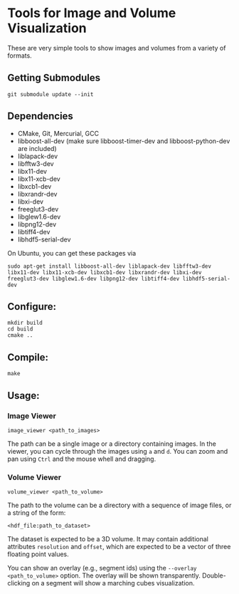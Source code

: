 Tools for Image and Volume Visualization
========================================

These are very simple tools to show images and volumes from a variety of formats.

Getting Submodules
------------------

  ```
  git submodule update --init
  ```

Dependencies
------------

  * CMake, Git, Mercurial, GCC
  * libboost-all-dev (make sure libboost-timer-dev and libboost-python-dev are included)
  * liblapack-dev
  * libfftw3-dev
  * libx11-dev
  * libx11-xcb-dev
  * libxcb1-dev
  * libxrandr-dev
  * libxi-dev
  * freeglut3-dev
  * libglew1.6-dev
  * libpng12-dev
  * libtiff4-dev
  * libhdf5-serial-dev

  On Ubuntu, you can get these packages via

  ```
  sudo apt-get install libboost-all-dev liblapack-dev libfftw3-dev libx11-dev libx11-xcb-dev libxcb1-dev libxrandr-dev libxi-dev freeglut3-dev libglew1.6-dev libpng12-dev libtiff4-dev libhdf5-serial-dev
  ```

Configure:
----------

  ```
  mkdir build
  cd build
  cmake ..
  ```

Compile:
--------

  ```
  make
  ```
Usage:
------

### Image Viewer

  ```
  image_viewer <path_to_images>
  ```

  The path can be a single image or a directory containing images. In the
  viewer, you can cycle through the images using `a` and `d`. You can zoom and
  pan using `Ctrl` and the mouse whell and dragging.

### Volume Viewer

  ```
  volume_viewer <path_to_volume>
  ```

  The path to the volume can be a directory with a sequence of image files, or a string of the form:

  ```
  <hdf_file:path_to_dataset>
  ```

  The dataset is expected to be a 3D volume. It may contain additional
  attributes `resolution` and `offset`, which are expected to be a vector of
  three floating point values.

  You can show an overlay (e.g., segment ids) using the `--overlay
  <path_to_volume>` option. The overlay will be shown transparently.
  Double-clicking on a segment will show a marching cubes visualization.
